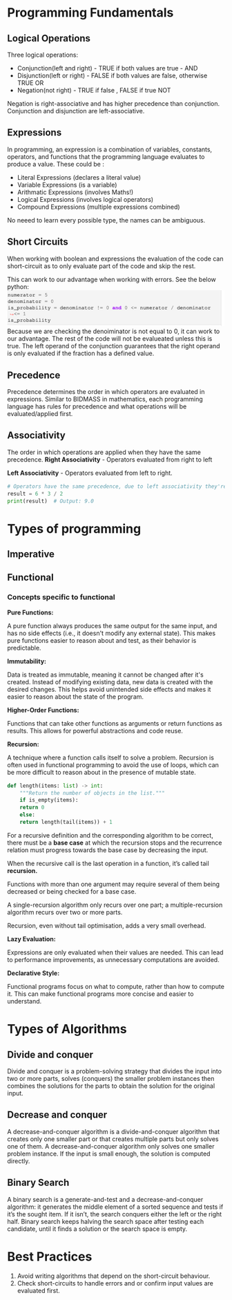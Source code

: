 # Programming Fundamentals

## Logical Operations

Three logical operations:
- Conjunction(left and right) - TRUE if both values are true - AND
- Disjunction(left or right) - FALSE if both values are false, otherwise TRUE OR
- Negation(not right) - TRUE if false , FALSE if true NOT

Negation is right-associative and has higher precedence than conjunction. 
Conjunction and disjunction are left-associative.

## Expressions

In programming, an expression is a combination of variables, constants, operators, and functions that the programming language evaluates to produce a value.
These could be :
- Literal Expressions (declares a literal value)
- Variable Expressions (is a variable)
- Arithmatic Expressions (involves Maths!)
- Logical Expressions (involves logical operators)
- Compound Expressions (multiple expressions combined)

No neeed to learn every possible type, the names can be ambiguous.

## Short Circuits

When working with boolean and expressions the evaluation of the code can short-circuit as to only evaluate part of the code and skip the rest.

This can work to our advantage when working with errors.
See the below python:
![alt text](<Screenshot 2024-10-01 at 08.42.02.png>)
Because we are checking the denoiminator is not equal to 0, it can work to our advantage. The rest of the code will not be evalueated unless this is true.
The left operand of the conjunction guarantees that the right
operand is only evaluated if the fraction has a defined value. 


## Precedence
Precedence determines the order in which operators are evaluated in expressions.
Similar to BIDMASS in mathematics, each programming language has rules for precedence and what operations will be evaluated/applied first.


## Associativity

The order in which operations are applied when they have the same precedence. 
**Right Associativity** - Operators evaluated from right to left

**Left Associativity** - Operators evaluated from left to right.

```python
# Operators have the same precedence, due to left associativity they're evaluated left to right
result = 6 * 3 / 2
print(result)  # Output: 9.0

``` 

# Types of programming

## Imperative

## Functional

### Concepts specific to functional

**Pure Functions:**

A pure function always produces the same output for the same input, and has no side effects (i.e., it doesn't modify any external state).
This makes pure functions easier to reason about and test, as their behavior is predictable.

**Immutability:**

Data is treated as immutable, meaning it cannot be changed after it's created.
Instead of modifying existing data, new data is created with the desired changes.
This helps avoid unintended side effects and makes it easier to reason about the state of the program.

**Higher-Order Functions:**

Functions that can take other functions as arguments or return functions as results.
This allows for powerful abstractions and code reuse.   

**Recursion:**

A technique where a function calls itself to solve a problem.
Recursion is often used in functional programming to avoid the use of loops, which can be more difficult to reason about in the presence of mutable state.
```python
def length(items: list) -> int:
    """Return the number of objects in the list."""
    if is_empty(items):
    return 0
    else:
    return length(tail(items)) + 1
```

For a recursive definition and the corresponding algorithm to be correct, there must be a **base case** at which the recursion stops and the recurrence relation must progress towards the base case by decreasing the input.

When the recursive call is the last operation in a function, it’s called tail **recursion.**

Functions with more than one argument may require several of them being decreased or being checked for a base case.

A single-recursion algorithm only recurs over one part; a multiple-recursion algorithm recurs over two or more parts.

Recursion, even without tail optimisation, adds a very small overhead. 

**Lazy Evaluation:**

Expressions are only evaluated when their values are needed.
This can lead to performance improvements, as unnecessary computations are avoided.

**Declarative Style:**

Functional programs focus on what to compute, rather than how to compute it.
This can make functional programs more concise and easier to understand.

# Types of Algorithms

## Divide and conquer

Divide and conquer is a problem-solving strategy that divides the input into two or more parts, solves (conquers) the smaller problem instances then combines the solutions for the parts to obtain the solution for the original input.

## Decrease and conquer

A decrease-and-conquer algorithm is a divide-and-conquer algorithm that creates only one
smaller part or that creates multiple parts but only solves one of them.
A decrease-and-conquer algorithm only solves one smaller problem instance. If the input is small enough, the solution is
computed directly.
## Binary Search

A binary search is a generate-and-test and a decrease-and-conquer algorithm: it generates the
middle element of a sorted sequence and tests if it’s the sought item. If it isn’t, the search
conquers either the left or the right half. Binary search keeps halving the search space after
testing each candidate, until it finds a solution or the search space is empty. 
# Best Practices

1. Avoid writing algorithms that depend on the short-circuit behaviour.
2. Check short-circuits to handle errors and or confirm input values are evaluated first. 